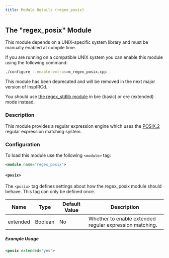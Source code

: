```yaml
---
title: Module Details (regex_posix)
---
```


## The "regex_posix" Module

<div class="alert alert-info" role="alert" markdown="1">

This module depends on a UNIX-specific system library and must be manually enabled at compile time.

If you are running on a compatible UNIX system you can enable this module using the following command:

```sh
./configure --enable-extras=m_regex_posix.cpp
```

</div>

<div class="alert alert-danger" role="alert" markdown="1">

This module has been deprecated and will be removed in the next major version of InspIRCd.

You should use [the regex_stdlib module](/3/modules/regex_stdlib) in bre (basic) or ere (extended) mode instead.

</div>

### Description

This module provides a regular expression engine which uses the [POSIX.2](https://www.gnu.org/software/libc/manual/html_node/POSIX-Regexp-Compilation.html#POSIX-Regexp-Compilation) regular expression matching system.

### Configuration

To load this module use the following `<module>` tag:

```xml
<module name="regex_posix">
```

#### `<posix>`

The `<posix>` tag defines settings about how the regex_posix module should behave. This tag can only be defined once.

Name     | Type    | Default Value | Description
-------- | ------- | ------------- | -----------
extended | Boolean | No            | Whether to enable extended regular expression matching.

##### Example Usage

```xml
<posix extended="yes">
```

